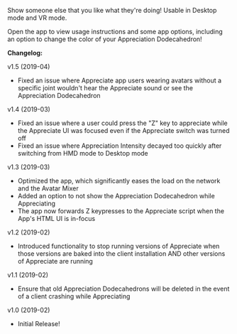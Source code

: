 Show someone else that you like what they're doing! Usable in Desktop mode and VR mode.

Open the app to view usage instructions and some app options, including an option to change the color of your Appreciation Dodecahedron!

**Changelog:**

v1.5 (2019-04)

- Fixed an issue where Appreciate app users wearing avatars without a specific joint wouldn't hear the Appreciate sound or see the Appreciation Dodecahedron

v1.4 (2019-03)

- Fixed an issue where a user could press the "Z" key to appreciate while the Appreciate UI was focused even if the Appreciate switch was turned off
- Fixed an issue where Appreciation Intensity decayed too quickly after switching from HMD mode to Desktop mode

v1.3 (2019-03)

- Optimized the app, which significantly eases the load on the network and the Avatar Mixer
- Added an option to not show the Appreciation Dodecahedron while Appreciating
- The app now forwards Z keypresses to the Appreciate script when the App's HTML UI is in-focus

v1.2 (2019-02)

- Introduced functionality to stop running versions of Appreciate when those versions are baked into the client installation AND other versions of Appreciate are running

v1.1 (2019-02)

- Ensure that old Appreciation Dodecahedrons will be deleted in the event of a client crashing while Appreciating

v1.0 (2019-02)

- Initial Release!